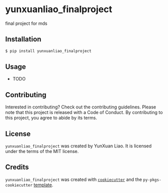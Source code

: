 # yunxuanliao_finalproject

final project for mds

## Installation

```bash
$ pip install yunxuanliao_finalproject
```

## Usage

- TODO

## Contributing

Interested in contributing? Check out the contributing guidelines. Please note that this project is released with a Code of Conduct. By contributing to this project, you agree to abide by its terms.

## License

`yunxuanliao_finalproject` was created by YunXuan Liao. It is licensed under the terms of the MIT license.

## Credits

`yunxuanliao_finalproject` was created with [`cookiecutter`](https://cookiecutter.readthedocs.io/en/latest/) and the `py-pkgs-cookiecutter` [template](https://github.com/py-pkgs/py-pkgs-cookiecutter).
